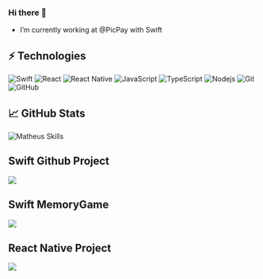 ### Hi there 🤙

- I’m currently working at @PicPay with Swift

## ⚡ Technologies

![Swift](https://img.shields.io/badge/-Swift-181717?style=flat-square&logo=swift)
![React](https://img.shields.io/badge/-React-007396?style=flat-square&logo=react&logoColor=white)
![React Native](https://img.shields.io/badge/-React%20Native-2496ED?style=flat-square&logo=react&logoColor=white)
![JavaScript](https://img.shields.io/badge/-JavaScript-black?style=flat-square&logo=javascript)
![TypeScript](https://img.shields.io/badge/-TypeScript-007ACC?style=flat-square&logo=typescript)
![Nodejs](https://img.shields.io/badge/-Nodejs-339933?style=flat-square&logo=Node.js&logoColor=white)
![Git](https://img.shields.io/badge/-Git-black?style=flat-square&logo=git)
![GitHub](https://img.shields.io/badge/-GitHub-181717?style=flat-square&logo=github)

## &#x1f4c8; GitHub Stats

![Matheus Skills](https://github-readme-stats.vercel.app/api/top-langs/?username=MatheusGPrada&langs_count=4&hide=java)

## Swift Github Project

<a href="https://github.com/MatheusGPrada/Github_ios">
  <img align="center" src="https://github-readme-stats-git-masterrstaa-rickstaa.vercel.app/api/pin/?username=MatheusGPrada&repo=Github_ios&title_color=ffffff&text_color=c9cacc&icon_color=2bbc8a&bg_color=1d1f21" />
</a> 

## Swift MemoryGame

<a href="https://github.com/MatheusGPrada/Memorize">
  <img align="center" src="https://github-readme-stats-git-masterrstaa-rickstaa.vercel.app/api/pin/?username=MatheusGPrada&repo=Memorize&title_color=ffffff&text_color=c9cacc&icon_color=2bbc8a&bg_color=1d1f21" />
</a> 

## React Native Project

<a href="https://github.com/MatheusGPrada/Pita">
  <img align="center" src="https://github-readme-stats-git-masterrstaa-rickstaa.vercel.app/api/pin/?username=MatheusGPrada&repo=Pita&title_color=ffffff&text_color=c9cacc&icon_color=2bbc8a&bg_color=1d1f21" />
</a>
